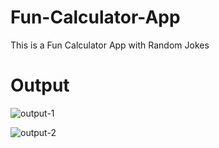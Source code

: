 # Fun-Calculator-App
This is a Fun Calculator App with Random Jokes 

# Output
![output-1](https://github.com/user-attachments/assets/61a68b36-e49b-4b18-ba69-38a2ec63f32a)

![output-2](https://github.com/user-attachments/assets/b0f19ca0-ee8d-42d0-880f-e11a6a885a8b)
